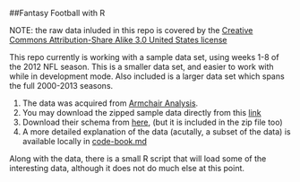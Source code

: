 ##Fantasy Football with R

NOTE: the raw data inluded in this repo is covered by the [Creative Commons Attribution-Share Alike 3.0 United States license](http://creativecommons.org/licenses/by-sa/3.0/us/)

This repo currently is working with a sample data set, using weeks 1-8 of the 2012 NFL season.  This is a smaller data set, and easier to work with while in development mode.
Also included is a larger data set which spans the full 2000-2013 seasons.

1. The data was acquired from [Armchair Analysis](http://www.armchairanalysis.com/index.php).
2. You may download the zipped sample data directly from this [link](http://www.armchairanalysis.com/NFLData_2012_WK1-8.zip)
3. Download their schema from [here](http://www.armchairanalysis.com/DataReference.pdf), (but it is included in the zip file too)
4. A more detailed explanation of the data (acutally, a subset of the data) is available locally in [code-book.md](./code-book.md)

Along with the data, there is a small R script that will load some of the interesting data, although it does not do much else at this point.
